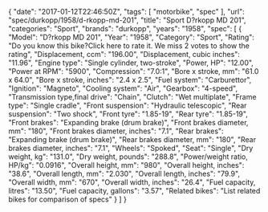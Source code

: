 {
    "date": "2017-01-12T22:46:50Z",
    "tags": [
        "motorbike",
        "spec"
    ],
    "url": "spec\/durkopp\/1958\/d-rkopp-md-201",
    "title": "Sport D?rkopp MD 201",
    "categories": "Sport",
    "brands": "durkopp",
    "years": "1958",
    "spec": [
        {
            "Model": "D?rkopp MD 201",
            "Year": "1958",
            "Category": "Sport",
            "Rating": "Do you know this bike?Click here to rate it. We miss 2 votes to show the rating",
            "Displacement, ccm": "196.00",
            "Displacement, cubic inches": "11.96",
            "Engine type": "Single cylinder, two-stroke",
            "Power, HP": "12.00",
            "Power at RPM": "5900",
            "Compression": "7.0:1",
            "Bore x stroke, mm": "61.0 x 64.0",
            "Bore x stroke, inches": "2.4 x 2.5",
            "Fuel system": "Carburettor",
            "Ignition": "Magneto",
            "Cooling system": "Air",
            "Gearbox": "4-speed",
            "Transmission type,final drive": "Chain",
            "Clutch": "Wet multiplate",
            "Frame type": "Single cradle",
            "Front suspension": "Hydraulic telescopic",
            "Rear suspension": "Two shock",
            "Front tyre": "1.85-19",
            "Rear tyre": "1.85-19",
            "Front brakes": "Expanding brake (drum brake)",
            "Front brakes diameter, mm": "180",
            "Front brakes diameter, inches": "7.1",
            "Rear brakes": "Expanding brake (drum brake)",
            "Rear brakes diameter, mm": "180",
            "Rear brakes diameter, inches": "7.1",
            "Wheels": "Spoked",
            "Seat": "Single",
            "Dry weight, kg": "131.0",
            "Dry weight, pounds": "288.8",
            "Power\/weight ratio, HP\/kg": "0.0916",
            "Overall height, mm": "980",
            "Overall height, inches": "38.6",
            "Overall length, mm": "2.030",
            "Overall length, inches": "79.9",
            "Overall width, mm": "670",
            "Overall width, inches": "26.4",
            "Fuel capacity, litres": "13.50",
            "Fuel capacity, gallons": "3.57",
            "Related bikes": "List related bikes for comparison of specs"
        }
    ]
}